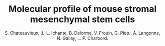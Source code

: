 ---
author: S. Chateauvieux, J.-L. Ichante, B. Delorme, V. Frouin, G. Pietu, A. Langonne, N. Gallay, ... P. Charbord.
title: Molecular profile of mouse stromal mesenchymal stem cells
journal: Physiological Genomics
year: 2007
type: article
doi: 10.1152/physiolgenomics.00197.2006
volume: 29
number: 2
---